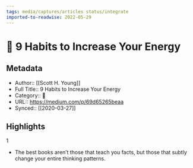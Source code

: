 ```yaml
---
tags: media/captures/articles status/integrate
imported-to-readwise: 2022-05-29
---
```

# 📰 9 Habits to Increase Your Energy

## Metadata
- Author:: [[Scott H. Young]]
- Full Title:: 9 Habits to Increase Your Energy
- Category:: 📰
- URL:: https://medium.com/p/69d65265beaa
- Synced:: [[2020-03-27]]

## Highlights
1
- The best books aren’t those that teach you facts, but those that subtly change your entire thinking patterns.
